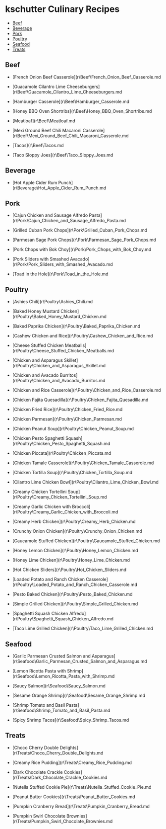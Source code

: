 # kschutter Culinary Recipes

- [Beef](#beef)
- [Beverage](#beverage)
- [Pork](#pork)
- [Poultry](#poultry)
- [Seafood](#seafood)
- [Treats](#treats)



## Beef


- [French Onion Beef Casserole](r\Beef\French_Onion_Beef_Casserole.md

- [Guacamole Cilantro Lime Cheeseburgers](r\Beef\Guacamole_Cilantro_Lime_Cheeseburgers.md

- [Hamburger Casserole](r\Beef\Hamburger_Casserole.md

- [Honey BBQ Oven Shortribs](r\Beef\Honey_BBQ_Oven_Shortribs.md

- [Meatloaf](r\Beef\Meatloaf.md

- [Mexi Ground Beef Chili Macaroni Casserole](r\Beef\Mexi_Ground_Beef_Chili_Macaroni_Casserole.md

- [Tacos](r\Beef\Tacos.md

- [Taco Sloppy Joes](r\Beef\Taco_Sloppy_Joes.md

## Beverage


- [Hot Apple Cider Rum Punch](r\Beverage\Hot_Apple_Cider_Rum_Punch.md

## Pork


- [Cajun Chicken and Sausage Alfredo Pasta](r\Pork\Cajun_Chicken_and_Sausage_Alfredo_Pasta.md

- [Grilled Cuban Pork Chops](r\Pork\Grilled_Cuban_Pork_Chops.md

- [Parmesan Sage Pork Chops](r\Pork\Parmesan_Sage_Pork_Chops.md

- [Pork Chops with Bok Choy](r\Pork\Pork_Chops_with_Bok_Choy.md

- [Pork Sliders with Smashed Avacado](r\Pork\Pork_Sliders_with_Smashed_Avacado.md

- [Toad in the Hole](r\Pork\Toad_in_the_Hole.md

## Poultry


- [Ashies Chili](r\Poultry\Ashies_Chili.md

- [Baked Honey Mustard Chicken](r\Poultry\Baked_Honey_Mustard_Chicken.md

- [Baked Paprika Chicken](r\Poultry\Baked_Paprika_Chicken.md

- [Cashew Chicken and Rice](r\Poultry\Cashew_Chicken_and_Rice.md

- [Cheese Stuffed Chicken Meatballs](r\Poultry\Cheese_Stuffed_Chicken_Meatballs.md

- [Chicken and Asparagus Skillet](r\Poultry\Chicken_and_Asparagus_Skillet.md

- [Chicken and Avacado Burritos](r\Poultry\Chicken_and_Avacado_Burritos.md

- [Chicken and Rice Casserole](r\Poultry\Chicken_and_Rice_Casserole.md

- [Chicken Fajita Quesadilla](r\Poultry\Chicken_Fajita_Quesadilla.md

- [Chicken Fried Rice](r\Poultry\Chicken_Fried_Rice.md

- [Chicken Parmesan](r\Poultry\Chicken_Parmesan.md

- [Chicken Peanut Soup](r\Poultry\Chicken_Peanut_Soup.md

- [Chicken Pesto Spaghetti Squash](r\Poultry\Chicken_Pesto_Spaghetti_Squash.md

- [Chicken Piccata](r\Poultry\Chicken_Piccata.md

- [Chicken Tamale Casserole](r\Poultry\Chicken_Tamale_Casserole.md

- [Chicken Tortilla Soup](r\Poultry\Chicken_Tortilla_Soup.md

- [Cilantro Lime Chicken Bowl](r\Poultry\Cilantro_Lime_Chicken_Bowl.md

- [Creamy Chicken Tortellini Soup](r\Poultry\Creamy_Chicken_Tortellini_Soup.md

- [Creamy Garlic Chicken with Broccoli](r\Poultry\Creamy_Garlic_Chicken_with_Broccoli.md

- [Creamy Herb Chicken](r\Poultry\Creamy_Herb_Chicken.md

- [Crunchy Onion Chicken](r\Poultry\Crunchy_Onion_Chicken.md

- [Gaucamole Stuffed Chicken](r\Poultry\Gaucamole_Stuffed_Chicken.md

- [Honey Lemon Chicken](r\Poultry\Honey_Lemon_Chicken.md

- [Honey Lime Chicken](r\Poultry\Honey_Lime_Chicken.md

- [Hot Chicken Sliders](r\Poultry\Hot_Chicken_Sliders.md

- [Loaded Potato and Ranch Chicken Casserole](r\Poultry\Loaded_Potato_and_Ranch_Chicken_Casserole.md

- [Pesto Baked Chicken](r\Poultry\Pesto_Baked_Chicken.md

- [Simple Grilled Chicken](r\Poultry\Simple_Grilled_Chicken.md

- [Spaghetti Squash Chicken Alfredo](r\Poultry\Spaghetti_Squash_Chicken_Alfredo.md

- [Taco Lime Grilled Chicken](r\Poultry\Taco_Lime_Grilled_Chicken.md

## Seafood


- [Garlic Parmesan Crusted Salmon and Asparagus](r\Seafood\Garlic_Parmesan_Crusted_Salmon_and_Asparagus.md

- [Lemon Ricotta Pasta with Shrimp](r\Seafood\Lemon_Ricotta_Pasta_with_Shrimp.md

- [Saucy Salmon](r\Seafood\Saucy_Salmon.md

- [Sesame Orange Shrimp](r\Seafood\Sesame_Orange_Shrimp.md

- [Shrimp Tomato and Basil Pasta](r\Seafood\Shrimp_Tomato_and_Basil_Pasta.md

- [Spicy Shrimp Tacos](r\Seafood\Spicy_Shrimp_Tacos.md

## Treats


- [Choco Cherry Double Delights](r\Treats\Choco_Cherry_Double_Delights.md

- [Creamy Rice Pudding](r\Treats\Creamy_Rice_Pudding.md

- [Dark Chocolate Crackle Cookies](r\Treats\Dark_Chocolate_Crackle_Cookies.md

- [Nutella Stuffed Cookie Pie](r\Treats\Nutella_Stuffed_Cookie_Pie.md

- [Peanut Butter Cookies](r\Treats\Peanut_Butter_Cookies.md

- [Pumpkin Cranberry Bread](r\Treats\Pumpkin_Cranberry_Bread.md

- [Pumpkin Swirl Chocolate Brownies](r\Treats\Pumpkin_Swirl_Chocolate_Brownies.md
